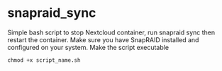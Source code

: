 # snapraid_sync

Simple bash script to stop Nextcloud container, run snapraid sync then restart the container.
Make sure you have SnapRAID installed and configured on your system.
Make the script executable

    chmod +x script_name.sh

